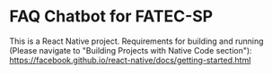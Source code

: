 # FAQ Chatbot for FATEC-SP

This is a React Native project. Requirements for building and running (Please navigate to "Building Projects with Native Code section"):
https://facebook.github.io/react-native/docs/getting-started.html